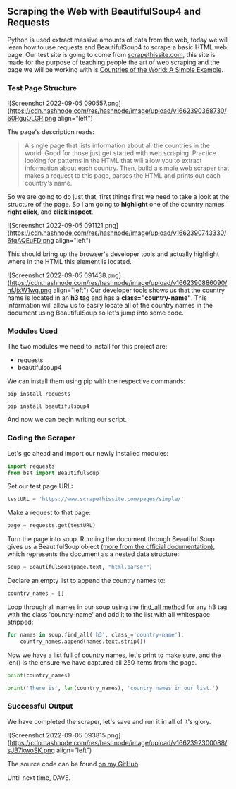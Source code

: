 ## Scraping the Web with BeautifulSoup4 and Requests

Python is used extract massive amounts of data from the web, today we will learn how to use requests and BeautifulSoup4 to scrape a basic HTML web page. Our test site is going to come from [scrapethissite.com](https://www.scrapethissite.com/), this site is made for the purpose of teaching people the art of web scraping and the page we will be working with is [Countries of the World: A Simple Example](https://www.scrapethissite.com/pages/simple/). 

### Test Page Structure
![Screenshot 2022-09-05 090557.png](https://cdn.hashnode.com/res/hashnode/image/upload/v1662390368730/60RguOLGR.png align="left")

The page's description reads: 
>A single page that lists information about all the countries in the world. Good for those just get started with web scraping. Practice looking for patterns in the HTML that will allow you to extract information about each country. Then, build a simple web scraper that makes a request to this page, parses the HTML and prints out each country's name.

So we are going to do just that, first things first we need to take a look at the structure of the page. So I am going to **highlight** one of the country names, **right click**, and **click inspect**.

![Screenshot 2022-09-05 091121.png](https://cdn.hashnode.com/res/hashnode/image/upload/v1662390743330/6fqAQEuFD.png align="left")

This should bring up the browser's developer tools and actually highlight where in the HTML this element is located.

![Screenshot 2022-09-05 091438.png](https://cdn.hashnode.com/res/hashnode/image/upload/v1662390886090/hfJjxW1wg.png align="left")
Our developer tools shows us that the country name is located in an **h3 tag** and has a **class="country-name"**. This information will allow us to easily locate all of the country names in the document using BeautifulSoup so let's jump into some code.

### Modules Used
The two modules we need to install for this project are:
- requests
- beautifulsoup4

We can install them using pip with the respective commands:
```
pip install requests
```
```
pip install beautifulsoup4
```
And now we can begin writing our script.

### Coding the Scraper
Let's go ahead and import our newly installed modules:

```py
import requests
from bs4 import BeautifulSoup
``` 
Set our test page URL:

```py
testURL = 'https://www.scrapethissite.com/pages/simple/'
``` 
Make a request to that page:

```py
page = requests.get(testURL)
```  
Turn the page into soup. Running the document through Beautiful Soup gives us a BeautifulSoup object [(more from the official documentation)](https://www.crummy.com/software/BeautifulSoup/bs4/doc/#beautifulsoup), which represents the document as a nested data structure:

```py
soup = BeautifulSoup(page.text, "html.parser")
``` 
Declare an empty list to append the country names to:
```py
country_names = []
```
Loop through all names in our soup using the [find_all method](https://www.crummy.com/software/BeautifulSoup/bs4/doc/#find-all) for any h3 tag with the class 'country-name' and add it to the list with all whitespace stripped:
```py
for names in soup.find_all('h3', class_='country-name'):
    country_names.append(names.text.strip())
```
Now we have a list full of country names, let's print to make sure, and the len() is the ensure we have captured all 250 items from the page.
```py
print(country_names)

print('There is', len(country_names), 'country names in our list.')
```
### Successful Output
We have completed the scraper, let's save and run it in all of it's glory.

![Screenshot 2022-09-05 093815.png](https://cdn.hashnode.com/res/hashnode/image/upload/v1662392300088/sJB7kwoSK.png align="left")

The source code can be found [on my GitHub](https://github.com/DAVEALLCAPS/PYTHON-SCRIPTS/tree/master/basic_scraper).

Until next time, DAVE.
